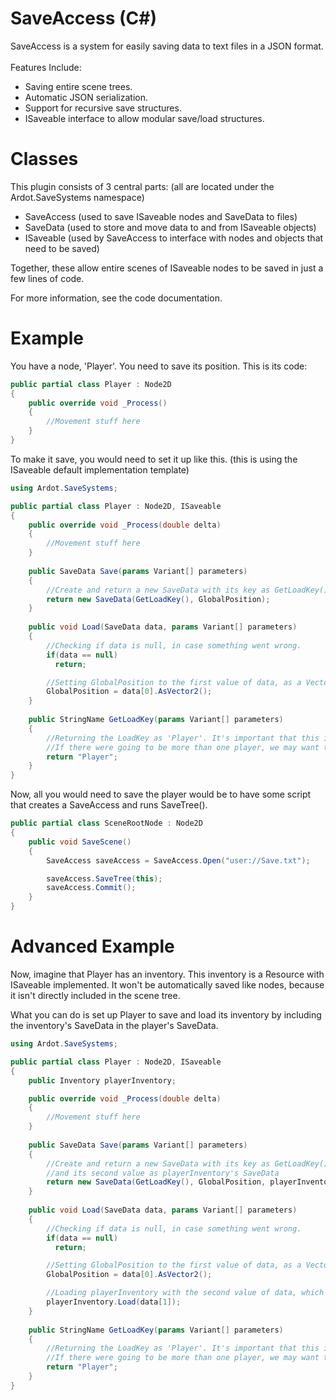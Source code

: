# SaveAccess (C#)

SaveAccess is a system for easily saving data to text files in a JSON format. <br/> <br/>
Features Include: <br/>
 - Saving entire scene trees.
 - Automatic JSON serialization.
 - Support for recursive save structures.
 - ISaveable interface to allow modular save/load structures.

# Classes

This plugin consists of 3 central parts: (all are located under the Ardot.SaveSystems namespace) <br/>
- SaveAccess (used to save ISaveable nodes and SaveData to files) <br/>
- SaveData (used to store and move data to and from ISaveable objects) <br/>
- ISaveable (used by SaveAccess to interface with nodes and objects that need to be saved) <br/>

Together, these allow entire scenes of ISaveable nodes to be saved in just a few lines of code. <br/>

For more information, see the code documentation.

# Example

You have a node, 'Player'. You need to save its position. This is its code:

``` C#
public partial class Player : Node2D
{
	public override void _Process()
	{
		//Movement stuff here
	}
}
```

To make it save, you would need to set it up like this. (this is using the ISaveable default implementation template)

``` C#
using Ardot.SaveSystems;

public partial class Player : Node2D, ISaveable
{
	public override void _Process(double delta)
	{
		//Movement stuff here
	}
  
	public SaveData Save(params Variant[] parameters)
	{
		//Create and return a new SaveData with its key as GetLoadKey(), and its first value as GlobalPosition
		return new SaveData(GetLoadKey(), GlobalPosition); 
	}   
	
	public void Load(SaveData data, params Variant[] parameters)
	{
		//Checking if data is null, in case something went wrong.
		if(data == null)
		  return;

		//Setting GlobalPosition to the first value of data, as a Vector2
		GlobalPosition = data[0].AsVector2();
	}
	
	public StringName GetLoadKey(params Variant[] parameters)
	{
		//Returning the LoadKey as 'Player'. It's important that this is unique, otherwise data can be confused
		//If there were going to be more than one player, we may want this key to include some other identifier, like the node's path
		return "Player";
	}
}
```

Now, all you would need to save the player would be to have some script that creates a SaveAccess and runs SaveTree().
 
``` C#
public partial class SceneRootNode : Node2D
{
	public void SaveScene()
	{
		SaveAccess saveAccess = SaveAccess.Open("user://Save.txt");

		saveAccess.SaveTree(this);
		saveAccess.Commit();
	}
}
```

# Advanced Example

Now, imagine that Player has an inventory. This inventory is a Resource with ISaveable implemented. It won't be automatically saved like nodes, because it isn't directly included in the scene tree. <br/>

What you can do is set up Player to save and load its inventory by including the inventory's SaveData in the player's SaveData.

``` C#
using Ardot.SaveSystems;

public partial class Player : Node2D, ISaveable
{
	public Inventory playerInventory;

	public override void _Process(double delta)
	{
		//Movement stuff here
	}
  
	public SaveData Save(params Variant[] parameters)
	{
		//Create and return a new SaveData with its key as GetLoadKey(), its first value as GlobalPosition,
		//and its second value as playerInventory's SaveData
		return new SaveData(GetLoadKey(), GlobalPosition, playerInventory.Save());
	}   
	
	public void Load(SaveData data, params Variant[] parameters)
	{
		//Checking if data is null, in case something went wrong.
		if(data == null)
		  return;

		//Setting GlobalPosition to the first value of data, as a Vector2
		GlobalPosition = data[0].AsVector2();

		//Loading playerInventory with the second value of data, which is SaveData
		playerInventory.Load(data[1]);
	}
	
	public StringName GetLoadKey(params Variant[] parameters)
	{
		//Returning the LoadKey as 'Player'. It's important that this is unique, otherwise data can be confused
		//If there were going to be more than one player, we may want this key to include some other identifier, like the node's path
		return "Player";
	}
}
```
